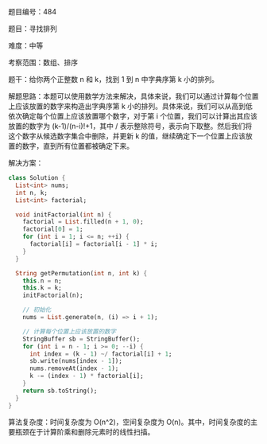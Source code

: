 题目编号：484

题目：寻找排列

难度：中等

考察范围：数组、排序

题干：给你两个正整数 n 和 k，找到 1 到 n 中字典序第 k 小的排列。

解题思路：本题可以使用数学方法来解决，具体来说，我们可以通过计算每个位置上应该放置的数字来构造出字典序第 k 小的排列。具体来说，我们可以从高到低依次确定每个位置上应该放置哪个数字，对于第 i 个位置，我们可以计算出其应该放置的数字为 (k-1)/(n-i)!+1，其中 / 表示整除符号，表示向下取整。然后我们将这个数字从候选数字集合中删除，并更新 k 的值，继续确定下一个位置上应该放置的数字，直到所有位置都被确定下来。

解决方案：

```dart
class Solution {
  List<int> nums;
  int n, k;
  List<int> factorial;

  void initFactorial(int n) {
    factorial = List.filled(n + 1, 0);
    factorial[0] = 1;
    for (int i = 1; i <= n; ++i) {
      factorial[i] = factorial[i - 1] * i;
    }
  }

  String getPermutation(int n, int k) {
    this.n = n;
    this.k = k;
    initFactorial(n);

    // 初始化
    nums = List.generate(n, (i) => i + 1);

    // 计算每个位置上应该放置的数字
    StringBuffer sb = StringBuffer();
    for (int i = n - 1; i >= 0; --i) {
      int index = (k - 1) ~/ factorial[i] + 1;
      sb.write(nums[index - 1]);
      nums.removeAt(index - 1);
      k -= (index - 1) * factorial[i];
    }
    return sb.toString();
  }
}
```

算法复杂度：时间复杂度为 O(n^2)，空间复杂度为 O(n)。其中，时间复杂度的主要瓶颈在于计算阶乘和删除元素时的线性扫描。
